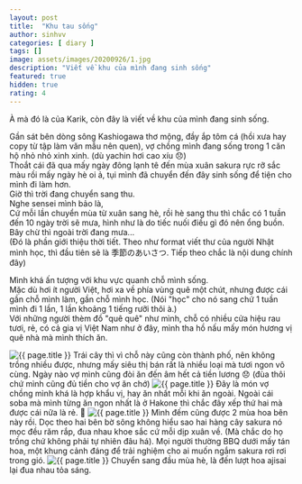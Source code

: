 ```yaml
---
layout: post
title:  "Khu tau sống"
author: sinhvv
categories: [ diary ]
tags: []
image: assets/images/20200926/1.jpg
description: "Viết về khu của mình đang sinh sống"
featured: true
hidden: true
rating: 4
---
```


À mà đó là của Karik, còn đây là viết về khu của mình đang sinh sống.

Gần sát bên dòng sông Kashiogawa thơ mộng, đầy ắp tôm cá (hồi xưa hay copy từ tập làm văn mẫu nên quen), 
vợ chồng mình đang sống trong 1 căn hộ nhỏ nhỏ xinh xinh. (dù yachin hơi cao xíu 😞)  
Thoắt cái đã qua mấy ngày đông lạnh tê đến mùa xuân sakura rực rỡ sắc màu rồi mấy ngày hè oi ả, tụi mình đã chuyển đến đây sinh sống để tiện cho mình đi làm hơn.  
Giờ thì trời đang chuyển sang thu.  
Nghe sensei mình bảo là,  
Cứ mỗi lần chuyển mùa từ xuân sang hè, rồi hè sang thu thì chắc có 1 tuần đến 10 ngày trời sẽ mưa, hình như là do tiếc nuối điều gì đó nên ổng buồn.  
Bây chừ thì ngoài trời đang mưa...  
(Đó là phần giới thiệu thời tiết. Theo như format viết thư của người Nhật mình học, thì đầu tiên sẽ là 季節のあいさつ. Tiếp theo chắc là nội dung chính đây)  

Mình khá ấn tượng với khu vực quanh chỗ mình sống.  
Mặc dù hơi ít người Việt, hơi xa về phía vùng quê một chút, nhưng được cái gần chỗ mình làm, gần chỗ mình học. 
(Nói "học" cho nó sang chứ 1 tuần mình đi 1 lần, 1 lần khoảng 1 tiếng rưỡi thôi à.)  
Với những người thèm đồ "quê quê" như mình, chỗ có nhiều cửa hiệu rau tươi, rẻ, có cả gia vị Việt Nam như ở đây, mình tha hồ nấu mấy món hương vị quê nhà mà mình thích ăn.

<img class="featured-image img-fluid" src="{{ site.baseurl }}/assets/images/20200926/2.JPG" alt="{{ page.title }}">
Trái cây thì vì chỗ này cũng còn thành phố, nên không trồng nhiều được, nhưng mấy siêu thị bán rất là nhiều loại mà tươi ngon vô cùng.  
Ngày nào vợ mình cũng đòi ăn đến âm hết cả tiền lương 😞 (đùa thôi chứ mình cũng đủ tiền cho vợ ăn chớ)

<img class="featured-image img-fluid" src="{{ site.baseurl }}/assets/images/20200926/3.JPG" alt="{{ page.title }}">
Đây là món vợ chồng mình khá là hợp khẩu vị, hay ăn nhất mỗi khi ăn ngoài.  
Ngoài cái soba mà mình từng ăn ngon nhất là ở Hakone thì chắc đây xếp thứ hai mà được cái nữa là rẻ. 🙂

<img class="featured-image img-fluid" src="{{ site.baseurl }}/assets/images/20200926/4.jpg" alt="{{ page.title }}">
Mình đếm cũng được 2 mùa hoa bên này rồi.  
Dọc theo hai bên bờ sông không hiểu sao hai hàng cây sakura nó mọc đều răm rắp, đua nhau khoe sắc cứ mỗi dịp xuân về. (Mà chắc do họ trồng chứ không phải tự nhiên đâu há).  
Mọi người thường BBQ dưới mấy tán hoa, một khung cảnh đáng để trải nghiệm cho ai muốn ngắm sakura rơi rơi trong gió.  

<img class="featured-image img-fluid" src="{{ site.baseurl }}/assets/images/20200926/5.JPG" alt="{{ page.title }}">
Chuyển sang đầu mùa hè, là đến lượt hoa ajisai lại đua nhau tỏa sáng.

